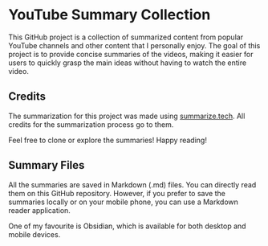# YouTube Summary Collection

This GitHub project is a collection of summarized content from popular YouTube channels and other content that I personally enjoy. The goal of this project is to provide concise summaries of the videos, making it easier for users to quickly grasp the main ideas without having to watch the entire video.

## Credits

The summarization for this project was made using [summarize.tech](https://www.summarize.tech/). All credits for the summarization process go to them.

Feel free to clone or explore the summaries! Happy reading!

## Summary Files

All the summaries are saved in Markdown (.md) files. You can directly read them on this GitHub repository. However, if you prefer to save the summaries locally or on your mobile phone, you can use a Markdown reader application.

One of my favourite is Obsidian, which is available for both desktop and mobile devices. 

